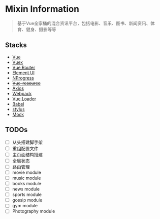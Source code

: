 # Mixin Information

> 基于Vue全家桶的混合资讯平台，包括电影、音乐、图书、新闻资讯、体育、健身、摄影等等

## Stacks
- [Vue](http://vuejs.org/)
- [Vuex](https://github.com/vuejs/vuex)
- [Vue Router](https://github.com/vuejs/vue-router)
- [Element UI](https://github.com/ElemeFE/element)
- [NProgress](https://github.com/rstacruz/nprogress)
- ~~[Vue-resource](https://github.com/pagekit/vue-resource)~~
- [Axios](https://github.com/mzabriskie/axios)
- [Webpack](https://webpack.js.org/)
- [Vue Loader](http://vuejs.github.io/vue-loader)
- [Babel](https://babeljs.io/)
- [stylus](http://www.zhangxinxu.com/jq/stylus/conditionals.php)
- [Mock](http://mockjs.com/)

## TODOs


- [ ] 从头搭建脚手架
- [ ] 重组配置文件
- [ ] 主页面结构搭建
- [ ] 全局状态
- [ ] 路由管理
- [ ] movie module
- [ ] music module
- [ ] books module
- [ ] news module
- [ ] sports module
- [ ] gossip module
- [ ] gym module
- [ ] Photography module
